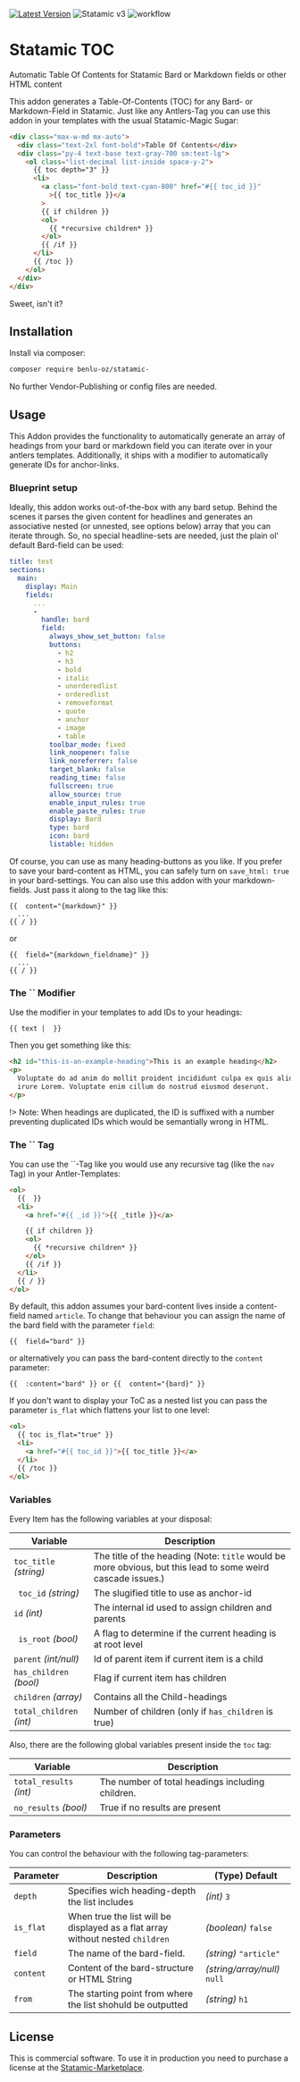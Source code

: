 [![Latest Version](https://img.shields.io/github/v/release/goldnead/statamic-toc?style=flat-square)](https://github.com/goldnead/statamic-toc/releases)
![Statamic v3](https://img.shields.io/badge/Statamic-3+-FF269E)
![workflow](https://github.com/goldnead/statamic-toc/actions/workflows/tests.yaml/badge.svg)

# Statamic TOC

Automatic Table Of Contents for Statamic Bard or Markdown fields or other HTML content

This addon generates a Table-Of-Contents (TOC) for any Bard- or Markdown-Field in Statamic. Just like any Antlers-Tag you can use this addon in your templates with the usual Statamic-Magic Sugar:

```html
<div class="max-w-md mx-auto">
  <div class="text-2xl font-bold">Table Of Contents</div>
  <div class="py-4 text-base text-gray-700 sm:text-lg">
    <ol class="list-decimal list-inside space-y-2">
      {{ toc depth="3" }}
      <li>
        <a class="font-bold text-cyan-800" href="#{{ toc_id }}"
          >{{ toc_title }}</a
        >
        {{ if children }}
        <ol>
          {{ *recursive children* }}
        </ol>
        {{ /if }}
      </li>
      {{ /toc }}
    </ol>
  </div>
</div>
```

Sweet, isn't it?

## Installation

Install via composer:

```bash
composer require benlu-oz/statamic-
```

No further Vendor-Publishing or config files are needed.

## Usage

This Addon provides the functionality to automatically generate an array of headings from your bard or markdown field you can iterate over in your antlers templates.
Additionally, it ships with a modifier to automatically generate IDs for anchor-links.

### Blueprint setup

Ideally, this addon works out-of-the-box with any bard setup. Behind the scenes it parses the given
content for headlines and generates an associative nested (or unnested, see options below) array that you can iterate through.
So, no special headline-sets are needed, just the plain ol' default Bard-field can be used:

```yaml
title: test
sections:
  main:
    display: Main
    fields:
      ...
      -
        handle: bard
        field:
          always_show_set_button: false
          buttons:
            - h2
            - h3
            - bold
            - italic
            - unorderedlist
            - orderedlist
            - removeformat
            - quote
            - anchor
            - image
            - table
          toolbar_mode: fixed
          link_noopener: false
          link_noreferrer: false
          target_blank: false
          reading_time: false
          fullscreen: true
          allow_source: true
          enable_input_rules: true
          enable_paste_rules: true
          display: Bard
          type: bard
          icon: bard
          listable: hidden

```

Of course, you can use as many heading-buttons as you like.
If you prefer to save your bard-content as HTML, you can safely turn on `save_html: true` in your bard-settings.
You can also use this addon with your markdown-fields. Just pass it along to the tag like this:

```
{{  content="{markdown}" }}
  ...
{{ / }}
```

or

```
{{  field="{markdown_fieldname}" }}
  ...
{{ / }}
```

### The `` Modifier

Use the modifier in your templates to add IDs to your headings:

```
{{ text |  }}
```

Then you get something like this:

```html
<h2 id="this-is-an-example-heading">This is an example heading</h2>
<p>
  Voluptate do ad anim do mollit proident incididunt culpa ex quis aliquip et
  irure Lorem. Voluptate enim cillum do nostrud eiusmod deserunt.
</p>
```

!> Note: When headings are duplicated, the ID is suffixed with a number preventing duplicated IDs which would be semantially wrong in HTML.

### The `` Tag

You can use the ``-Tag like you would use any recursive tag (like the `nav` Tag) in your Antler-Templates:

```html
<ol>
  {{  }}
  <li>
    <a href="#{{ _id }}">{{ _title }}</a>

    {{ if children }}
    <ol>
      {{ *recursive children* }}
    </ol>
    {{ /if }}
  </li>
  {{ / }}
</ol>
```

By default, this addon assumes your bard-content lives inside a content-field
named `article`. To change that behaviour you can assign the name of the bard field with the parameter `field`:

`{{  field="bard" }}`

or alternatively you can pass the bard-content directly to the `content` parameter:

`{{  :content="bard" }} or {{  content="{bard}" }}`

If you don't want to display your ToC as a nested list you can pass the parameter `is_flat` which flattens your list to one level:

```html
<ol>
  {{ toc is_flat="true" }}
  <li>
    <a href="#{{ toc_id }}">{{ toc_title }}</a>
  </li>
  {{ /toc }}
</ol>
```

### Variables

Every Item has the following variables at your disposal:

| Variable                 | Description                                                                                                 |
| ------------------------ | ----------------------------------------------------------------------------------------------------------- |
| `toc_title` _(string)_   | The title of the heading (Note: `title` would be more obvious, but this lead to some weird cascade issues.) |
| ` toc_id` _(string)_     | The slugified title to use as anchor-id                                                                     |
| `id` _(int)_               | The internal id used to assign children and parents                                                         |
| ` is_root` _(bool)_      | A flag to determine if the current heading is at root level                                                 |
| `parent` _(int/null)_    | Id of parent item if current item is a child                                                                |
| `has_children` _(bool)_  | Flag if current item has children                                                                           |
| `children` _(array)_     | Contains all the Child-headings                                                                             |
| `total_children` _(int)_ | Number of children (only if `has_children` is true)                                                         |

Also, there are the following global variables present inside the `toc` tag:

| Variable                | Description                                      |
| ----------------------- | ------------------------------------------------ |
| `total_results` _(int)_ | The number of total headings including children. |
| `no_results` _(bool)_   | True if no results are present                   |

### Parameters

You can control the behaviour with the following tag-parameters:

| Parameter | Description                                                                    | (Type) Default               |
| --------- | ------------------------------------------------------------------------------ | ---------------------------- |
| `depth`   | Specifies wich heading-depth the list includes                                 | _(int)_ `3`                  |
| `is_flat` | When true the list will be displayed as a flat array without nested `children` | _(boolean)_ `false`          |
| `field`   | The name of the bard-field.                                                    | _(string)_ `"article"`       |
| `content` | Content of the bard-structure or HTML String                                   | _(string/array/null)_ `null` |
| `from`    | The starting point from where the list shohuld be outputted                    | _(string)_ `h1`              |

## License

This is commercial software. To use it in production you need to purchase a license at the [Statamic-Marketplace](https://statamic.com/addons).
